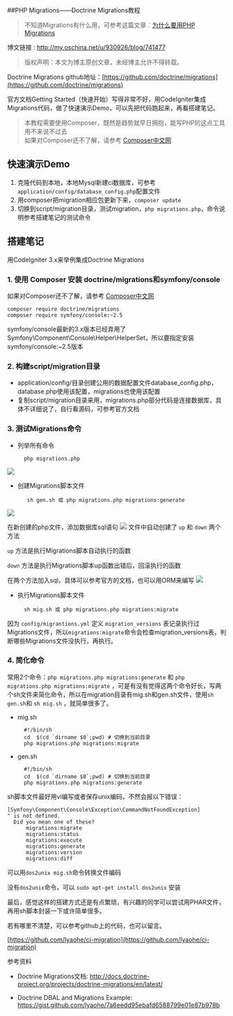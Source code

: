 ##PHP Migrations——Doctrine Migrations教程

> 不知道Migrations有什么用，可参考这篇文章：[为什么要用PHP Migrations](https://my.oschina.net/lyaohe/blog/741475)

博文链接 : http://my.oschina.net/u/930926/blog/741477

> 版权声明：本文为博主原创文章，未经博主允许不得转载。

Doctrine Migrations github地址：[https://github.com/doctrine/migrations](https://github.com/doctrine/migrations)

官方文档Getting Started（快速开始）写得非常不好，用CodeIgniter集成Migrations代码，做了快速演示Demo，可以先把代码跑起来，再看搭建笔记。

> 本教程需要使用Composer，既然是趋势就早日拥抱，能写PHP的这点工具用不来说不过去  
> 如果对Composer还不了解，请参考 [Composer中文网](http://docs.phpcomposer.com/)

## 快速演示Demo

1. 克隆代码到本地，本地Mysql新建ci数据库，可参考`application/config/database_config.php`配置文件
2. 用composer把migration相应包更新下来，`composer update`
3. 切换到script/migration目录，测试migration，`php migrations.php`，命令说明参考搭建笔记的测试命令



## 搭建笔记

用CodeIgniter 3.x来举例集成Doctrine Migrations

### 1. 使用 Composer 安装 doctrine/migrations和symfony/console

如果对Composer还不了解，请参考 [Composer中文网](http://docs.phpcomposer.com/)

	composer require doctrine/migrations
	composer require symfony/console:~2.5

symfony/console最新的3.x版本已经弃用了Symfony\Component\Console\Helper\HelperSet，所以要指定安装symfony/console:~2.5版本

### 2. 构建script/migration目录

- application/config/目录创建公用的数据配置文件database_config.php，database.php使用该配置，migrations也使用该配置
- 复制script/migration目录来用，migrations.php部分代码是连接数据库，具体不详细说了，自行看源码，可参考官方文档

### 3. 测试Migrations命令

- 列举所有命令

		php migrations.php
![](http://7rfk63.com1.z0.glb.clouddn.com/20161123131332.png)

- 创建Migrations脚本文件
		
		 sh gen.sh 或 php migrations.php migrations:generate
![](http://7rfk63.com1.z0.glb.clouddn.com/20161123131455.png)

在新创建的php文件，添加数据库sql语句
![](http://7rfk63.com1.z0.glb.clouddn.com/20160901213423.png)
文件中自动创建了 `up` 和 `down` 两个方法

 `up` 方法是执行Migrations脚本自动执行的函数

 `down` 方法是执行Migrations脚本up函数出错后，回滚执行的函数

在两个方法加入sql，具体可以参考官方的文档，也可以用ORM来编写
![](http://7rfk63.com1.z0.glb.clouddn.com/20160901213842.png)



- 执行Migrations脚本文件
		
		sh mig.sh 或 php migrations.php migrations:migrate

因为 `config/migrantions.yml` 定义 `migration_versions` 表记录执行过Migrations文件，所以`migrations:migrate`命令会检查migration_versions表，判断哪些Migrations文件没执行，再执行。


### 4. 简化命令

常用2个命令：`php migrations.php migrations:generate` 和 `php migrations.php migrations:migrate` ，可是有没有觉得这两个命令好长，写两个sh文件来简化命令，所以在migration目录有mig.sh和gen.sh文件，使用`sh gen.sh`和 `sh mig.sh` ，就简单很多了。

- mig.sh

		#!/bin/sh
		cd  $(cd `dirname $0`;pwd) # 切换到当前目录
		php migrations.php migrations:migrate

- gen.sh

		#!/bin/sh
		cd  $(cd `dirname $0`;pwd) # 切换到当前目录
		php migrations.php migrations:generate

sh脚本文件最好用vi编写或者保存unix编码，不然会报以下错误：

	[Symfony\Component\Console\Exception\CommandNotFoundException]  
	" is not defined.                   
	  Did you mean one of these?                                      
	      migrations:migrate                                          
	      migrations:status                                           
	      migrations:execute                                          
	      migrations:generate                                         
	      migrations:version                                          
	      migrations:diff   
   

可以用`dos2unix mig.sh`命令转换文件编码

没有`dos2unix`命令，可以 `sudo apt-get install dos2unix` 安装


最后，感觉这样的搭建方式还是有点繁琐，有兴趣的同学可以尝试用PHAR文件，再用sh脚本封装一下或许简单很多。

若有哪里不清楚，可以参考github上的代码，也可以留言。

[https://github.com/lyaohe/ci-migration](https://github.com/lyaohe/ci-migration)

参考资料

- Doctrine Migrations文档: http://docs.doctrine-project.org/projects/doctrine-migrations/en/latest/

- Doctrine DBAL and Migrations Example: https://gist.github.com/lyaohe/7a6eedd95ebafd6588799e01e87b978b








